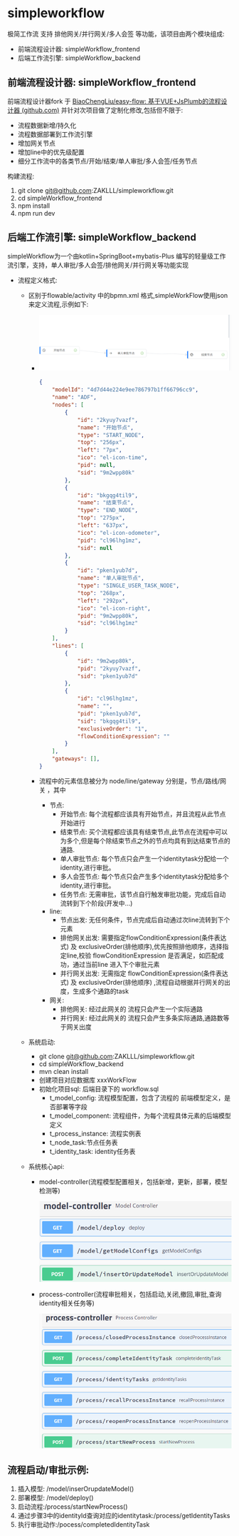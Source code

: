 # simpleworkflow
极简工作流 支持 排他网关/并行网关/多人会签 等功能，该项目由两个模块组成:
+ 前端流程设计器: simpleWorkflow_frontend
+ 后端工作流引擎: simpleWorkflow_backend





## 前端流程设计器: simpleWorkflow_frontend

前端流程设计器fork 于 [BiaoChengLiu/easy-flow: 基于VUE+JsPlumb的流程设计器 (github.com)](https://github.com/BiaoChengLiu/easy-flow) 并针对次项目做了定制化修改,包括但不限于:

- 流程数据新增/持久化
- 流程数据部署到工作流引擎
- 增加网关节点
- 增加line中的优先级配置
- 细分工作流中的各类节点/开始/结束/单人审批/多人会签/任务节点

 

构建流程:

1. git clone git@github.com:ZAKLLL/simpleworkflow.git
2. cd simpleWorkflow_frontend
3. npm install
4. npm run dev





## 后端工作流引擎: simpleWorkflow_backend

simpleWorkflow为一个由kotlin+SpringBoot+mybatis-Plus 编写的轻量级工作流引擎，支持，单人审批/多人会签/排他网关/并行网关等功能实现

+ 流程定义格式:

  + 区别于flowable/activity 中的bpmn.xml 格式,simpleWorkFlow使用json来定义流程,示例如下:

    + ![image-20220328133946589](image-20220328133946589.png)

      ```json
      {
          "modelId": "4d7d44e224e9ee786797b1ff66796cc9",
          "name": "ADF",
          "nodes": [
              {
                  "id": "2kyuy7vazf",
                  "name": "开始节点",
                  "type": "START_NODE",
                  "top": "256px",
                  "left": "7px",
                  "ico": "el-icon-time",
                  "pid": null,
                  "sid": "9m2wpp80k"
              },
              {
                  "id": "bkgqg4til9",
                  "name": "结束节点",
                  "type": "END_NODE",
                  "top": "275px",
                  "left": "637px",
                  "ico": "el-icon-odometer",
                  "pid": "cl96lhg1mz",
                  "sid": null
              },
              {
                  "id": "pken1yub7d",
                  "name": "单人审批节点",
                  "type": "SINGLE_USER_TASK_NODE",
                  "top": "268px",
                  "left": "292px",
                  "ico": "el-icon-right",
                  "pid": "9m2wpp80k",
                  "sid": "cl96lhg1mz"
              }
          ],
          "lines": [
              {
                  "id": "9m2wpp80k",
                  "pid": "2kyuy7vazf",
                  "sid": "pken1yub7d"
              },
              {
                  "id": "cl96lhg1mz",
                  "name": "",
                  "pid": "pken1yub7d",
                  "sid": "bkgqg4til9",
                  "exclusiveOrder": "1",
                  "flowConditionExpression": ""
              }
          ],
          "gateways": [],
      }
      ```

    + 流程中的元素信息被分为 node/line/gateway 分别是，节点/路线/网关 ，其中

      + 节点:
        + 开始节点: 每个流程都应该具有开始节点，并且流程从此节点开始进行
        + 结束节点: 买个流程都应该具有结束节点,此节点在流程中可以为多个,但是每个除结束节点之外的节点均具有到达结束节点的通路.
        + 单人审批节点: 每个节点只会产生一个identitytask分配给一个identity,进行审批。
        + 多人会签节点: 每个节点只会产生多个identitytask分配给多个identity,进行审批。
        + 任务节点: 无需审批，该节点自行触发审批功能，完成后自动流转到下个阶段(开发中...)
      + line:
        + 节点出发: 无任何条件，节点完成后自动通过次line流转到下个元素
        + 排他网关出发: 需要指定flowConditionExpression(条件表达式) 及 exclusiveOrder(排他顺序),优先按照排他顺序，选择指定line,校验 flowConditionExpression 是否满足，如匹配成功，通过当前line 进入下个审批元素
        + 并行网关出发: 无需指定 flowConditionExpression(条件表达式) 及 exclusiveOrder(排他顺序) ,流程自动根据并行网关的出度，生成多个通路的task
      + 网关:
        + 排他网关:  经过此网关的 流程只会产生一个实际通路
        + 并行网关:  经过此网关的 流程只会产生多条实际通路,通路数等于网关出度

  + 系统启动:

    + git clone git@github.com:ZAKLLL/simpleworkflow.git
    + cd simpleWorkflow_backend
    + mvn clean install
    + 创建项目对应数据库 xxxWorkFlow
    + 初始化项目sql: 后端目录下的 workflow.sql
      + t_model_config: 流程模型配置，包含了流程的 前端模型定义，是否部署等字段
      + t_model_component: 流程组件，为每个流程具体元素的后端模型定义
      + t_process_instance: 流程实例表
      + t_node_task:节点任务表
      + t_identity_task: identity任务表

  + 系统核心api:

    + model-controller(流程模型配置相关，包括新增，更新，部署，模型检测等)

      ![image-20220328135825462](image-20220328135825462.png)

    + process-controller(流程审批相关，包括启动,关闭,撤回,审批,查询identity相关任务等)

      ![image-20220328135934513](image-20220328135934513.png)





## 流程启动/审批示例:

1. 插入模型: /model/inserOrupdateModel()
2. 部署模型: /model/deploy()
3. 启动流程:/process/startNewProcess() 
4. 通过步骤3中的identityId查询对应的identitytask:/process/getIdentityTasks
5. 执行审批动作:/pocess/completedIdentityTask